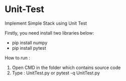 # Unit-Test
Implement Simple Stack using Unit Test

Firstly, you need install two libraries below:
- pip install numpy
- pip install pytest

How to run : 
1. Open CMD in the folder which contains source code
2. Type : UnitTest.py or pytest -q UnitTest.py
